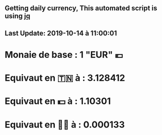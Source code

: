 ## Getting daily currency, This automated script is using [jq](https://stedolan.github.io/jq/)
## Last Update:  2019-10-14 à 11:00:01
 # Monaie de base : 1 "EUR" 💶 
 # Equivaut en 🇹🇳 à :  3.128412 
 # Equivaut en 💵 à : 1.10301
 # Equivaut en 🐱‍💻 à :  0.000133
